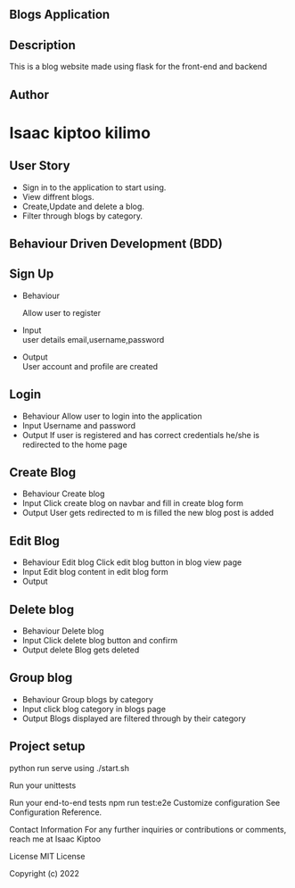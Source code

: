 ## Blogs Application

## Description
This is a blog website made using flask for the front-end and  backend

## Author
# Isaac kiptoo kilimo

## User Story
- Sign in to the application to start using.
- View diffrent blogs.
- Create,Update and delete a blog.
- Filter through blogs by category.

## Behaviour Driven Development (BDD)
## Sign Up     
- Behaviour 

  Allow user to register
- Input    
  user details email,username,password

- Output     
  User account and profile are created
		
## Login
- Behaviour	
  Allow user to login into the application
- Input	
  Username and password
- Output
  If user is registered and has correct credentials he/she is redirected to the home page
## Create Blog
- Behaviour	
  Create blog	
- Input	
  Click create blog on navbar and fill in create blog form
- Output
  User gets redirected to m is filled the new blog post is added
## Edit Blog
- Behaviour
  Edit blog
  Click edit blog button in blog view page
- Input	
  Edit blog content in edit blog form
- Output
		
## Delete blog
- Behaviour	
  Delete blog
- Input	
  Click delete blog button and confirm
- Output
  delete	Blog gets deleted 
## Group blog
- Behaviour	
  Group blogs by category
- Input	
  click blog category in blogs page
- Output
  Blogs displayed are filtered through by their category	

## Project setup

python run serve using ./start.sh

Run your unittests

Run your end-to-end tests
npm run test:e2e
Customize configuration
See Configuration Reference.

Contact Information
For any further inquiries or contributions or comments, reach me at Isaac Kiptoo

License
MIT License

Copyright (c) 2022